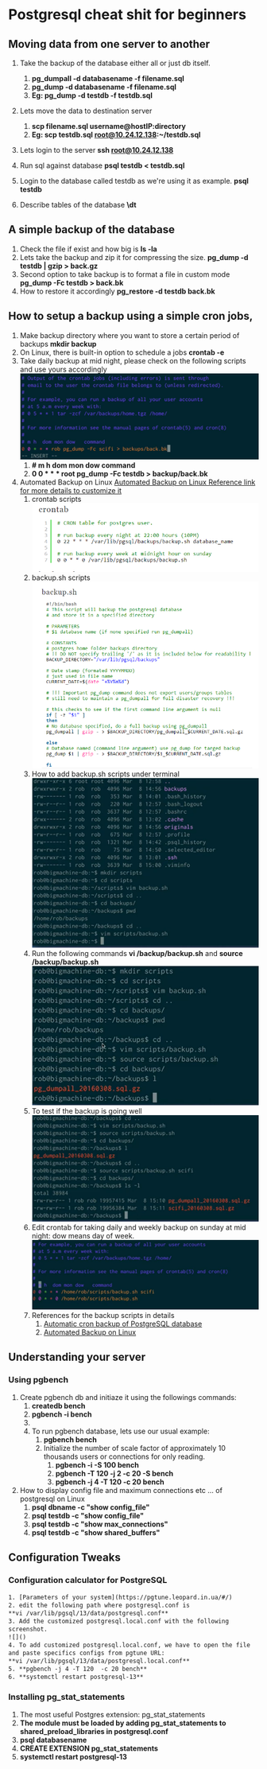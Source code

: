 # Postgresql cheat shit for beginners

## Moving data from one server to another 
1. Take the backup of the database either all or just db itself.
	1. **pg_dumpall -d databasename -f filename.sql**
	2. **pg_dump -d databasename -f filename.sql**
	3. **Eg: pg_dump -d testdb -f testdb.sql**

2. Lets move the data to destination server
	1. **scp filename.sql username@hostIP:directory**
	2. **Eg: scp testdb.sql root@10.24.12.138:~/testdb.sql**

3. Lets login to the server
**ssh root@10.24.12.138**
4. Run sql against database
**psql testdb < testdb.sql**
5. Login to the database called testdb as we're using it as example.
**psql testdb**
6. Describe tables of the database
**\dt**
## A simple backup of the database
1. Check the file if exist and how big is 
**ls -la**
2. Lets take the backup and zip it for compressing the size.
**pg_dump -d testdb | gzip > back.gz**
3. Second option to take backup is to format a file in custom mode
**pg_dump -Fc testdb > back.bk**
4. How to restore it accordingly 
**pg_restore -d testdb back.bk**
## How to setup a backup using a simple cron jobs,
1. Make backup directory where you want to store a certain period of backups
**mkdir backup**
2. On Linux, there is built-in option to schedule a jobs
**crontab -e**
3. Take daily backup at mid night, please check on the following scripts and use yours accordingly
![](https://github.com/HodardHazwinayo/Hadoop-Spark-NuoDB-Confluent-Platforms-Stack-Cheat_Shit/blob/master/Images/readme.png)
	1. **# m h dom mon dow  command**
	2. **0 0 * * * root pg_dump -Fc testdb > backup/back.bk** 
4. Automated Backup on Linux 
[Automated Backup on Linux Reference link for more details to customize it](https://wiki.postgresql.org/wiki/Automated_Backup_on_Linux)
	1. crontab scripts
	![](https://github.com/HodardHazwinayo/Hadoop-Spark-NuoDB-Confluent-Platforms-Stack-Cheat_Shit/blob/master/Images/crontab.png)
	2. backup.sh scripts
	![](https://github.com/HodardHazwinayo/Hadoop-Spark-NuoDB-Confluent-Platforms-Stack-Cheat_Shit/blob/master/Images/backupshellscript.png)
	3. How to add backup.sh scripts under terminal
	![](https://github.com/HodardHazwinayo/Hadoop-Spark-NuoDB-Confluent-Platforms-Stack-Cheat_Shit/blob/master/Images/addbackupscript.png)
	4. Run the following commands **vi /backup/backup.sh** and **source /backup/backup.sh** 
	![](https://github.com/HodardHazwinayo/Hadoop-Spark-NuoDB-Confluent-Platforms-Stack-Cheat_Shit/blob/master/Images/scripts.png)
	5. To test if the backup is going well
	![](https://github.com/HodardHazwinayo/Hadoop-Spark-NuoDB-Confluent-Platforms-Stack-Cheat_Shit/blob/master/Images/backuptest.png)
	6. Edit crontab for taking daily and weekly backup on sunday at mid night: dow means day of week.
	![](https://github.com/HodardHazwinayo/Hadoop-Spark-NuoDB-Confluent-Platforms-Stack-Cheat_Shit/blob/master/Images/crontabfordailyandweekly.png)
	7. References for the backup scripts in details
		1. [Automatic cron backup of PostgreSQL database](https://txcowboycoder.wordpress.com/2011/06/03/automatic-cron-backup-of-postgresql-database/)
		2. [Automated Backup on Linux](https://wiki.postgresql.org/wiki/Automated_Backup_on_Linux)
		
## Understanding your server
### Using pgbench
1. Create pgbench db and initiaze it using the followings commands:
	1. **createdb bench**
	2. **pgbench -i bench**
	3. ![]()
	4. To run pgbench database, lets use our usual example:
		1. **pgbench bench**
		2. Initialize the number of scale factor of approximately 10 thousands users or connections for only reading.
			1. **pgbench -i -S 100 bench**
			2. **pgbench -T 120 -j 2 -c 20 -S bench**
			3. **pgbench -j 4 -T 120  -c 20 bench**
2. How to display config file and maximum connections etc ... of postgresql on Linux
	1. **psql dbname -c "show config_file"**
	2. **psql testdb -c "show config_file"**
	3. **psql testdb -c "show max_connections"**
	4. **psql testdb -c "show shared_buffers"**
	
## Configuration Tweaks 
### Configuration calculator for PostgreSQL
	1. [Parameters of your system](https://pgtune.leopard.in.ua/#/)
	2. edit the following path where postgresql.conf is
	**vi /var/lib/pgsql/13/data/postgresql.conf**
	3. Add the customized postgresql.local.conf with the following screenshot.
	![]()
	4. To add customized postgresql.local.conf, we have to open the file and paste specifics configs from pgtune URL:
	**vi /var/lib/pgsql/13/data/postgresql.local.conf**
	5. **pgbench -j 4 -T 120  -c 20 bench**
	6. **systemctl restart postgresql-13**
	
### Installing pg_stat_statements
1. The most useful Postgres extension: pg_stat_statements
1. **The module must be loaded by adding pg_stat_statements to shared_preload_libraries in postgresql.conf**
2. **psql databasename**
3. **CREATE EXTENSION pg_stat_statements**
4. **systemctl restart postgresql-13**






